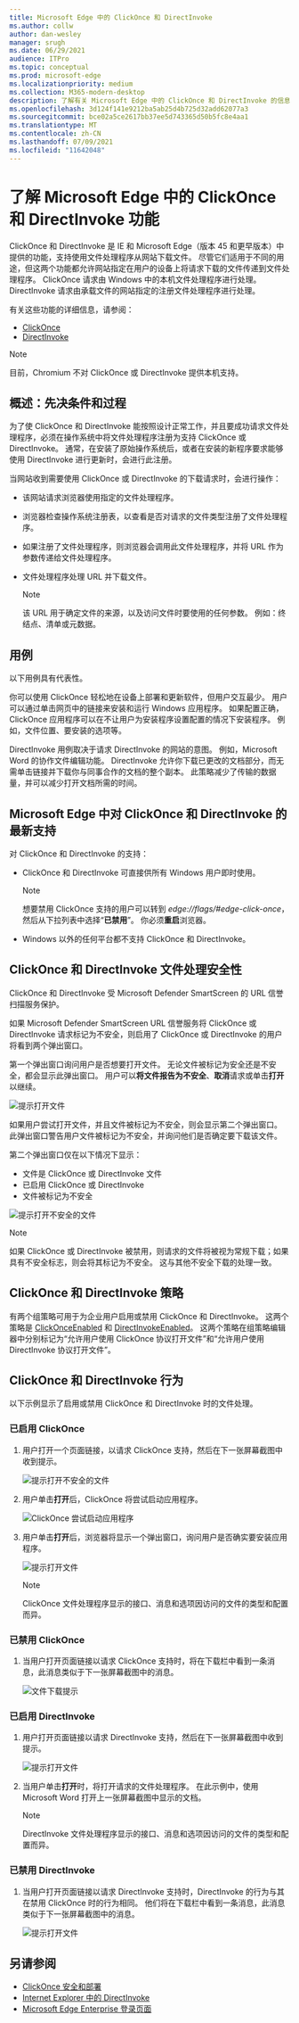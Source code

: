 ```yaml
---
title: Microsoft Edge 中的 ClickOnce 和 DirectInvoke
ms.author: collw
author: dan-wesley
manager: srugh
ms.date: 06/29/2021
audience: ITPro
ms.topic: conceptual
ms.prod: microsoft-edge
ms.localizationpriority: medium
ms.collection: M365-modern-desktop
description: 了解有关 Microsoft Edge 中的 ClickOnce 和 DirectInvoke 的信息。
ms.openlocfilehash: 3d124f141e9212ba5ab25d4b725d32add62077a3
ms.sourcegitcommit: bce02a5ce2617bb37ee5d743365d50b5fc8e4aa1
ms.translationtype: MT
ms.contentlocale: zh-CN
ms.lasthandoff: 07/09/2021
ms.locfileid: "11642048"
---
```

# <a name="understand-the-clickonce-and-directinvoke-features-in-microsoft-edge"></a>了解 Microsoft Edge 中的 ClickOnce 和 DirectInvoke 功能

ClickOnce 和 DirectInvoke 是 IE 和 Microsoft Edge（版本 45 和更早版本）中提供的功能，支持使用文件处理程序从网站下载文件。 尽管它们适用于不同的用途，但这两个功能都允许网站指定在用户的设备上将请求下载的文件传递到文件处理程序。 ClickOnce 请求由 Windows 中的本机文件处理程序进行处理。 DirectInvoke 请求由承载文件的网站指定的注册文件处理程序进行处理。

有关这些功能的详细信息，请参阅：

- [ClickOnce](/visualstudio/deployment/clickonce-security-and-deployment?view=vs-2019)
- [DirectInvoke]( https://technet.microsoft.com/learning/jj215788(v=vs.94).aspx)

> [!NOTE]
> 目前，Chromium 不对 ClickOnce 或 DirectInvoke 提供本机支持。

## <a name="overview-prerequisites-and-process"></a>概述：先决条件和过程

为了使 ClickOnce 和 DirectInvoke 能按照设计正常工作，并且要成功请求文件处理程序，必须在操作系统中将文件处理程序注册为支持 ClickOnce 或 DirectInvoke。 通常，在安装了原始操作系统后，或者在安装的新程序要求能够使用 DirectInvoke 进行更新时，会进行此注册。

当网站收到需要使用 ClickOnce 或 DirectInvoke 的下载请求时，会进行操作：

- 该网站请求浏览器使用指定的文件处理程序。
- 浏览器检查操作系统注册表，以查看是否对请求的文件类型注册了文件处理程序。
- 如果注册了文件处理程序，则浏览器会调用此文件处理程序，并将 URL 作为参数传递给文件处理程序。
- 文件处理程序处理 URL 并下载文件。

  > [!NOTE]
  > 该 URL 用于确定文件的来源，以及访问文件时要使用的任何参数。  例如：终结点、清单或元数据。

## <a name="use-cases"></a>用例

以下用例具有代表性。

你可以使用 ClickOnce 轻松地在设备上部署和更新软件，但用户交互最少。 用户可以通过单击网页中的链接来安装和运行 Windows 应用程序。 如果配置正确，ClickOnce 应用程序可以在不让用户为安装程序设置配置的情况下安装程序。 例如，文件位置、要安装的选项等。

DirectInvoke 用例取决于请求 DirectInvoke 的网站的意图。 例如，Microsoft Word 的协作文件编辑功能。 DirectInvoke 允许你下载已更改的文档部分，而无需单击链接并下载你与同事合作的文档的整个副本。 此策略减少了传输的数据量，并可以减少打开文档所需的时间。  

## <a name="current-support-for-clickonce-and-directinvoke-in-microsoft-edge"></a>Microsoft Edge 中对 ClickOnce 和 DirectInvoke 的最新支持

对 ClickOnce 和 DirectInvoke 的支持：

- ClickOnce 和 DirectInvoke 可直接供所有 Windows 用户即时使用。

  > [!NOTE]
  > 想要禁用 ClickOnce 支持的用户可以转到 *edge://flags/#edge-click-once*，然后从下拉列表中选择“**已禁用**”。 你必须**重启**浏览器。

- Windows 以外的任何平台都不支持 ClickOnce 和 DirectInvoke。

## <a name="clickonce-and-directinvoke-file-handling-security"></a>ClickOnce 和 DirectInvoke 文件处理安全性

ClickOnce 和 DirectInvoke 受 Microsoft Defender SmartScreen 的 URL 信誉扫描服务保护。

如果 Microsoft Defender SmartScreen URL 信誉服务将 ClickOnce 或 DirectInvoke 请求标记为不安全，则启用了 ClickOnce 或 DirectInvoke 的用户将看到两个弹出窗口。

第一个弹出窗口询问用户是否想要打开文件。 无论文件被标记为安全还是不安全，都会显示此弹出窗口。 用户可以**将文件报告为不安全**、**取消**请求或单击**打开**以继续。

   ![提示打开文件 ](./media/edge-learn-more-co-di/edge-clickonce-modal-1.png)

如果用户尝试打开文件，并且文件被标记为不安全，则会显示第二个弹出窗口。  此弹出窗口警告用户文件被标记为不安全，并询问他们是否确定要下载该文件。

第二个弹出窗口仅在以下情况下显示：

- 文件是 ClickOnce 或 DirectInvoke 文件
- 已启用 ClickOnce 或 DirectInvoke
- 文件被标记为不安全

 ![提示打开不安全的文件 ](./media/edge-learn-more-co-di/edge-clickonce-modal-2.png)

> [!NOTE]
> 如果 ClickOnce 或 DirectInvoke 被禁用，则请求的文件将被视为常规下载；如果具有不安全标志，则会将其标记为不安全。 这与其他不安全下载的处理一致。

## <a name="clickonce-and-directinvoke-policies"></a>ClickOnce 和 DirectInvoke 策略

有两个组策略可用于为企业用户启用或禁用 ClickOnce 和 DirectInvoke。 这两个策略是 [ClickOnceEnabled](./microsoft-edge-policies.md#clickonceenabled) 和 [DirectInvokeEnabled](./microsoft-edge-policies.md#directinvokeenabled)。 这两个策略在组策略编辑器中分别标记为“允许用户使用 ClickOnce 协议打开文件”和“允许用户使用 DirectInvoke 协议打开文件”。

## <a name="clickonce-and-directinvoke-behavior"></a>ClickOnce 和 DirectInvoke 行为

以下示例显示了启用或禁用 ClickOnce 和 DirectInvoke 时的文件处理。

### <a name="clickonce-enabled"></a>已启用 ClickOnce

1. 用户打开一个页面链接，以请求 ClickOnce 支持，然后在下一张屏幕截图中收到提示。

   ![提示打开不安全的文件 ](./media/edge-learn-more-co-di/edge-clickonce-enabled-1.png)

2. 用户单击**打开**后，ClickOnce 将尝试启动应用程序。

   ![ClickOnce 尝试启动应用程序](./media/edge-learn-more-co-di/edge-clickonce-enabled-launch-app.png)

3. 用户单击**打开**后，浏览器将显示一个弹出窗口，询问用户是否确实要安装应用程序。

   ![提示打开文件](./media/edge-learn-more-co-di/edge-clickonce-enabled-2.png)

   > [!NOTE]
   > ClickOnce 文件处理程序显示的接口、消息和选项因访问的文件的类型和配置而异。

### <a name="clickonce-disabled"></a>已禁用 ClickOnce

1. 当用户打开页面链接以请求 ClickOnce 支持时，将在下载栏中看到一条消息，此消息类似于下一张屏幕截图中的消息。

   ![文件下载提示](./media/edge-learn-more-co-di/edge-clickonce-disabled-1.png)

### <a name="directinvoke-enabled"></a>已启用 DirectInvoke

1. 用户打开页面链接以请求 DirectInvoke 支持，然后在下一张屏幕截图中收到提示。

   ![提示打开文件 ](./media/edge-learn-more-co-di/edge-directinvoke-open-link-1.png)

2. 当用户单击**打开**时，将打开请求的文件处理程序。 在此示例中，使用 Microsoft Word 打开上一张屏幕截图中显示的文档。

   > [!NOTE]
   > DirectInvoke 文件处理程序显示的接口、消息和选项因访问的文件的类型和配置而异。

### <a name="directinvoke-disabled"></a>已禁用 DirectInvoke

1. 当用户打开页面链接以请求 DirectInvoke 支持时，DirectInvoke 的行为与其在禁用 ClickOnce 时的行为相同。 他们将在下载栏中看到一条消息，此消息类似于下一张屏幕截图中的消息。

   ![提示打开文件](./media/edge-learn-more-co-di/edge-directinvoke-open-link-2.png)

## <a name="see-also"></a>另请参阅

- [ClickOnce 安全和部署](/visualstudio/deployment/clickonce-security-and-deployment)
- [Internet Explorer 中的 DirectInvoke](/previous-versions/windows/internet-explorer/ie-developer/dev-guides/jj215788(v=vs.85))
- [Microsoft Edge Enterprise 登录页面](https://aka.ms/EdgeEnterprise)